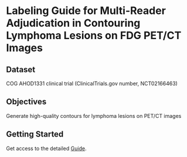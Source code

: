 # Labeling Guide for Multi-Reader Adjudication in Contouring Lymphoma Lesions on FDG PET/CT Images

## Dataset
COG AHOD1331 clinical trial (ClinicalTrials.gov number, NCT02166463) 

## Objectives

Generate high-quality contours for lymphoma lesions on PET/CT images

## Getting Started

Get access to the detailed [Guide](https://github.com/xtie97/Lymphoma_Label_Guide/blob/main/lymphoma_labeling_guide.pdf).
